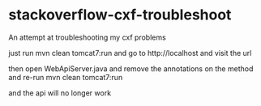 stackoverflow-cxf-troubleshoot
==============================

An attempt at troubleshooting my cxf problems


just run mvn clean tomcat7:run and go to http://localhost and visit the url

then open WebApiServer.java and remove the annotations on the method and re-run mvn clean tomcat7:run

and the api will no longer work